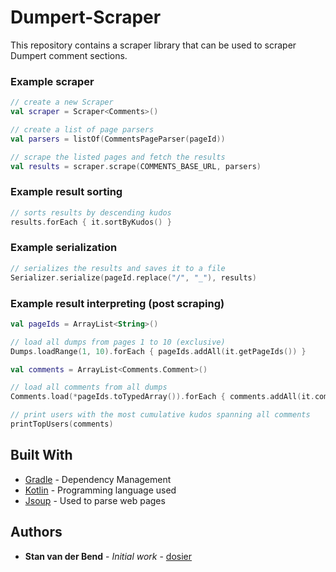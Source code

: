 # Dumpert-Scraper
This repository contains a scraper library that can be used to scraper Dumpert comment sections.

### Example scraper
```kotlin
// create a new Scraper
val scraper = Scraper<Comments>()

// create a list of page parsers
val parsers = listOf(CommentsPageParser(pageId))

// scrape the listed pages and fetch the results
val results = scraper.scrape(COMMENTS_BASE_URL, parsers)
```

### Example result sorting
```kotlin
// sorts results by descending kudos
results.forEach { it.sortByKudos() } 
```

### Example serialization
```kotlin
// serializes the results and saves it to a file
Serializer.serialize(pageId.replace("/", "_"), results) 
```

### Example result interpreting (post scraping)
```kotlin
val pageIds = ArrayList<String>()

// load all dumps from pages 1 to 10 (exclusive)
Dumps.loadRange(1, 10).forEach { pageIds.addAll(it.getPageIds()) }

val comments = ArrayList<Comments.Comment>()

// load all comments from all dumps
Comments.load(*pageIds.toTypedArray()).forEach { comments.addAll(it.comments) }

// print users with the most cumulative kudos spanning all comments
printTopUsers(comments)
```

## Built With

* [Gradle](https://gradle.org/) - Dependency Management
* [Kotlin](https://kotlinlang.org/) - Programming language used
* [Jsoup](https://jsoup.org/) - Used to parse web pages

## Authors

* **Stan van der Bend** - *Initial work* - [dosier](https://github.com/dosier)
